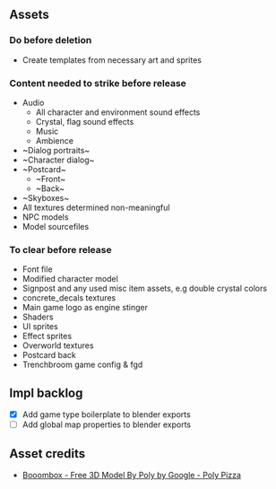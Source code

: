 ## Assets

### Do before deletion

- Create templates from necessary art and sprites

### Content needed to strike before release

- Audio
  - All character and environment sound effects
  - Crystal, flag sound effects
  - Music
  - Ambience
- ~Dialog portraits~
- ~Character dialog~
- ~Postcard~
  - ~Front~
  - ~Back~
- ~Skyboxes~
- All textures determined non-meaningful
- NPC models
- Model sourcefiles

### To clear before release

- Font file
- Modified character model
- Signpost and any used misc item assets, e.g double crystal colors
- concrete_decals textures
- Main game logo as engine stinger
- Shaders
- UI sprites
- Effect sprites
- Overworld textures
- Postcard back
- Trenchbroom game config & fgd

## Impl backlog

- [x] Add game type boilerplate to blender exports
- [ ] Add global map properties to blender exports

## Asset credits

- [Booombox - Free 3D Model By Poly by Google - Poly Pizza](https://poly.pizza/m/56XYDxnVVM3)
